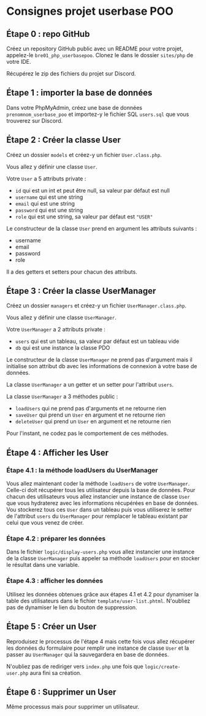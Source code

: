 # Consignes projet userbase POO

## Étape 0 : repo GitHub

Créez un repository GitHub public avec un README pour votre projet, appelez-le `bre01_php_userbasepoo`.
Clonez le dans le dossier `sites/php` de votre IDE.

Récupérez le zip des fichiers du projet sur Discord.


## Étape 1 : importer la base de données

Dans votre PhpMyAdmin, créez une base de données `prenomnom_userbase_poo` et importez-y le fichier SQL `users.sql` que vous trouverez sur Discord.


## Étape 2 : Créer la classe User

Créez un dossier `models` et créez-y un fichier `User.class.php`.

Vous allez y définir une classe `User`.

Votre `User` a 5 attributs private :

- `id` qui est un int et peut être null, sa valeur par défaut est null
- `username` qui est une string
- `email` qui est une string
- `password` qui est une string
- `role` qui est une string, sa valeur par défaut est `"USER"`

Le constructeur de la classe `User` prend en argument les attributs suivants :

- username
- email
- password
- role

Il a des getters et setters pour chacun des attributs.


## Étape 3 : Créer la classe UserManager

Créez un dossier `managers` et créez-y un fichier `UserManager.class.php`.

Vous allez y définir une classe `UserManager`.

Votre `UserManager` a 2 attributs private :

- `users` qui est un tableau, sa valeur par défaut est un tableau vide
- `db` qui est une instance la classe PDO

Le constructeur de la classe `UserManager` ne prend pas d'argument mais il initialise son attribut db avec les informations de connexion à votre base de données.

La classe `UserManager` a un getter et un setter pour l'attribut `users`.

La classe `UserManager` a 3 méthodes public :

- `loadUsers` qui ne prend pas d'arguments et ne retourne rien
- `saveUser` qui prend un `User` en argument et ne retourne rien
- `deleteUser` qui prend un `User` en argument et ne retourne rien

Pour l'instant, ne codez pas le comportement de ces méthodes.


## Étape 4 : Afficher les User

### Étape 4.1 : la méthode loadUsers du UserManager

Vous allez maintenant coder la méthode `loadUsers` de votre `UserManager`. Celle-ci doit récupérer tous les utilisateur depuis la base de données. Pour chacun des utilisateurs vous allez instancier une instance de classe `User` que vous hydraterez avec les informations récupérées en base de données. Vou stockerez tous ces `User` dans un tableau puis vous utiliserez le setter de l'attribut `users` du `UserManager` pour remplacer le tableau existant par celui que vous venez de créer.

### Étape 4.2 : préparer les données

Dans le fichier `logic/display-users.php` vous allez instancier une instance de la classe `UserManager` puis appeler sa méthode `loadUsers` pour en stocker le résultat dans une variable.

### Étape 4.3 : afficher les données

Utilisez les données obtenues grâce aux étapes 4.1 et 4.2 pour dynamiser la table des utilisateurs dans le fichier `template/user-list.phtml`. N'oubliez pas de dynamiser le lien du bouton de suppression.


## Étape 5 : Créer un User

Reproduisez le processus de l'étape 4 mais cette fois vous allez récupérer les données du formulaire pour remplir une instance de classe `User` et la passer au `UserManager` qui la sauvegardera en base de données.

N'oubliez pas de rediriger vers `index.php` une fois que `logic/create-user.php` aura fini sa création. 


## Étape 6 : Supprimer un User

Même processus mais pour supprimer un utilisateur.


